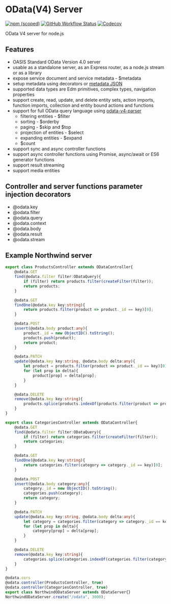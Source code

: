 # OData(V4) Server

[![npm (scoped)](https://img.shields.io/npm/v/@odata/parser)](https://www.npmjs.com/package/@odata/parser)
[![GitHub Workflow Status](https://img.shields.io/github/workflow/status/Soontao/odata-v4-server/Node%20CI?label=nodejs)](https://github.com/Soontao/odata-v4-server/actions?query=workflow%3A%Node+CI%22)
[![Codecov](https://codecov.io/gh/Soontao/odata-v4-server/branch/master/graph/badge.svg)](https://codecov.io/gh/Soontao/odata-v4-server)

OData V4 server for node.js

## Features

* OASIS Standard OData Version 4.0 server
* usable as a standalone server, as an Express router, as a node.js stream or as a library
* expose service document and service metadata - $metadata
* setup metadata using decorators or [metadata JSON](https://github.com/jaystack/odata-v4-service-metadata)
* supported data types are Edm primitives, complex types, navigation properties
* support create, read, update, and delete entity sets, action imports, function imports, collection and entity bound actions and functions
* support for full OData query language using [odata-v4-parser](https://github.com/jaystack/odata-v4-parser)
  * filtering entities - $filter
  * sorting - $orderby
  * paging - $skip and $top
  * projection of entities - $select
  * expanding entities - $expand
  * $count
* support sync and async controller functions
* support async controller functions using Promise, async/await or ES6 generator functions
* support result streaming
* support media entities

## Controller and server functions parameter injection decorators

* @odata.key
* @odata.filter
* @odata.query
* @odata.context
* @odata.body
* @odata.result
* @odata.stream

## Example Northwind server

```typescript
export class ProductsController extends ODataController{
    @odata.GET
    find(@odata.filter filter:ODataQuery){
        if (filter) return products.filter(createFilter(filter));
        return products;
    }

    @odata.GET
    findOne(@odata.key key:string){
        return products.filter(product => product._id == key)[0];
    }

    @odata.POST
    insert(@odata.body product:any){
        product._id = new ObjectID().toString();
        products.push(product);
        return product;
    }

    @odata.PATCH
    update(@odata.key key:string, @odata.body delta:any){
        let product = products.filter(product => product._id == key)[0];
        for (let prop in delta){
            product[prop] = delta[prop];
        }
    }

    @odata.DELETE
    remove(@odata.key key:string){
        products.splice(products.indexOf(products.filter(product => product._id == key)[0]), 1);
    }
}

export class CategoriesController extends ODataController{
    @odata.GET
    find(@odata.filter filter:ODataQuery){
        if (filter) return categories.filter(createFilter(filter));
        return categories;
    }

    @odata.GET
    findOne(@odata.key key:string){
        return categories.filter(category => category._id == key)[0];
    }

    @odata.POST
    insert(@odata.body category:any){
        category._id = new ObjectID().toString();
        categories.push(category);
        return category;
    }

    @odata.PATCH
    update(@odata.key key:string, @odata.body delta:any){
        let category = categories.filter(category => category._id == key)[0];
        for (let prop in delta){
            category[prop] = delta[prop];
        }
    }

    @odata.DELETE
    remove(@odata.key key:string){
        categories.splice(categories.indexOf(categories.filter(category => category._id == key)[0]), 1);
    }
}

@odata.cors
@odata.controller(ProductsController, true)
@odata.controller(CategoriesController, true)
export class NorthwindODataServer extends ODataServer{}
NorthwindODataServer.create("/odata", 3000);
```
